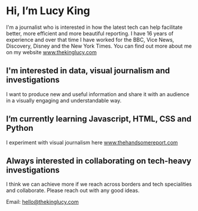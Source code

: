 # Hi, I’m Lucy King
I'm a journalist who is interested in how the latest tech can help facilitate better, more efficient and more beautiful reporting. I have 16 years of experience and over that time I have worked for the BBC, Vice News, Discovery, Disney and the New York Times. You can find out more about me on my website www.thekinglucy.com

## I'm interested in data, visual journalism and investigations
I want to produce new and useful information and share it with an audience in a visually engaging and understandable way.

## I’m currently learning Javascript, HTML, CSS and Python
I experiment with visual journalism here www.thehandsomereport.com

## Always interested in collaborating on tech-heavy investigations
I think we can achieve more if we reach across borders and tech specialities and collaborate. Please reach out with any good ideas. 

Email: hello@thekinglucy.com


      
      
